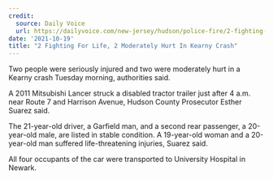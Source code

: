 ```yaml
---
credit:
  source: Daily Voice
  url: https://dailyvoice.com/new-jersey/hudson/police-fire/2-fighting-for-life-2-moderately-hurt-in-kearny-crash/818425/
date: '2021-10-19'
title: "2 Fighting For Life, 2 Moderately Hurt In Kearny Crash"
---
```

Two people were seriously injured and two were moderately hurt in a Kearny crash Tuesday morning, authorities said.

A 2011 Mitsubishi Lancer struck a disabled tractor trailer just after 4 a.m. near Route 7 and Harrison Avenue, Hudson County Prosecutor Esther Suarez said.

The 21-year-old driver, a Garfield man, and a second rear passenger, a 20-year-old male, are listed in stable condition. A 19-year-old woman and a 20-year-old man suffered life-threatening injuries, Suarez said.

All four occupants of the car were transported to University Hospital in Newark.

